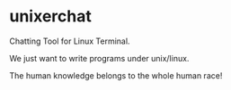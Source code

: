 unixerchat
==========

Chatting Tool for Linux Terminal.

We just want to write programs under unix/linux.

The human knowledge belongs to the whole human race!
